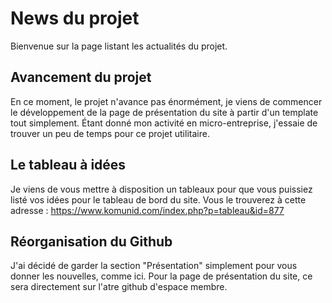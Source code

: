 # News du projet
Bienvenue sur la page listant les actualités du projet. 

## Avancement du projet
En ce moment, le projet n'avance pas énormément, je viens de commencer le développement de la page de présentation du site à partir d'un template tout simplement.
Étant donné mon activité en micro-entreprise, j'essaie de trouver un peu de temps pour ce projet utilitaire. 

## Le tableau à idées
Je viens de vous mettre à disposition un tableaux pour que vous puissiez listé vos idées pour le tableau de bord du site. Vous le trouverez à cette adresse : https://www.komunid.com/index.php?p=tableau&id=877

## Réorganisation du Github
J'ai décidé de garder la section "Présentation" simplement pour vous donner les nouvelles, comme ici. Pour la page de présentation du site, ce sera directement sur l'atre github d'espace membre. 
